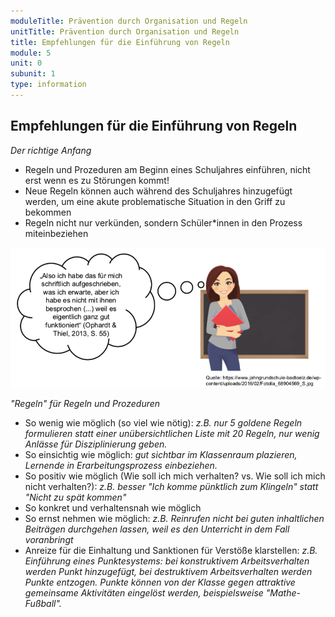 ```yaml
---
moduleTitle: Prävention durch Organisation und Regeln
unitTitle: Prävention durch Organisation und Regeln  
title: Empfehlungen für die Einführung von Regeln
module: 5
unit: 0
subunit: 1
type: information
---
```


## Empfehlungen für die Einführung von Regeln 

*Der richtige Anfang*

* Regeln und Prozeduren am Beginn eines Schuljahres einführen, nicht erst wenn es zu Störungen kommt!
* Neue Regeln können auch während des Schuljahres hinzugefügt werden, um eine akute problematische Situation in den Griff zu bekommen 
* Regeln nicht nur verkünden, sondern Schüler*innen in den Prozess miteinbeziehen

![](01_EinführungRegeln.png)


*"Regeln" für Regeln und Prozeduren*

* So wenig wie möglich (so viel wie nötig): *z.B. nur 5 goldene Regeln formulieren statt einer unübersichtlichen Liste mit 20 Regeln, nur wenig Anlässe für Disziplinierung geben.*
* So einsichtig wie möglich: *gut sichtbar im Klassenraum plazieren, Lernende in Erarbeitungsprozess einbeziehen.* 
* So positiv wie möglich (Wie soll ich mich verhalten? vs. Wie soll ich mich nicht verhalten?): *z.B. besser "Ich komme pünktlich zum Klingeln" statt "Nicht zu spät kommen"*
* So konkret und verhaltensnah wie möglich
* So ernst nehmen wie möglich: *z.B. Reinrufen nicht bei guten inhaltlichen Beiträgen durchgehen lassen, weil es den Unterricht in dem Fall voranbringt*
* Anreize für die Einhaltung und Sanktionen für Verstöße klarstellen: *z.B. Einführung eines Punktesystems: bei konstruktivem Arbeitsverhalten werden Punkt hinzugefügt, bei destruktivem Arbeitsverhalten werden Punkte entzogen. Punkte können von der Klasse gegen attraktive gemeinsame Aktivitäten eingelöst werden, beispielsweise "Mathe-Fußball".*